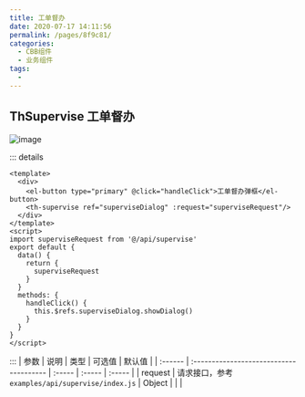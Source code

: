 ```yaml
---
title: 工单督办
date: 2020-07-17 14:11:56
permalink: /pages/8f9c81/
categories: 
  - CBB组件
  - 业务组件
tags: 
  - 
---
```


## ThSupervise 工单督办

![image](/img/th-vue-component/WX20200720-163913.png)


::: details
```vue
<template>
  <div>
    <el-button type="primary" @click="handleClick">工单督办弹框</el-button>
    <th-supervise ref="superviseDialog" :request="superviseRequest"/>
  </div>
</template>
<script>
import superviseRequest from '@/api/supervise'
export default {
  data() {
    return {
      superviseRequest
    }
  }
  methods: {
    handleClick() {
      this.$refs.superviseDialog.showDialog()
    }
  }
}
</script>
```

:::
| 参数    | 说明                                    | 类型   | 可选值 | 默认值 |
| :------ | :-------------------------------------- | :----- | :----- | :----- |
| request | 请求接口，参考`examples/api/supervise/index.js` | Object |        |        |


